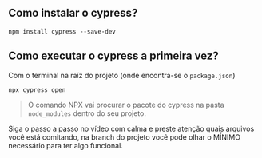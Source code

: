 ## Como instalar o cypress?

```
npm install cypress --save-dev         
```

## Como executar o cypress a primeira vez?
Com o terminal na raíz do projeto (onde encontra-se o `package.json`)

```
npx cypress open
```

> O comando NPX vai procurar o pacote do cypress na pasta `node_modules` dentro do seu projeto.

Siga o passo a passo no vídeo com calma e preste atenção quais arquivos você está comitando, na branch do projeto você pode olhar o MÍNIMO necessário para ter algo funcional. 
